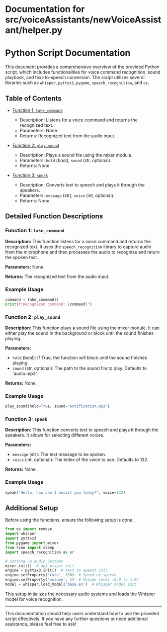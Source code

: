 # Documentation for src/voiceAssistants/newVoiceAssistant/helper.py

# Python Script Documentation

This document provides a comprehensive overview of the provided Python script, which includes functionalities for voice command recognition, sound playback, and text-to-speech conversion. The script utilizes several libraries such as `whisper`, `pyttsx3`, `pygame`, `speech_recognition`, and `os`.

## Table of Contents

- [Function 1: `take_command`](#function-1-take_command)
  - Description: Listens for a voice command and returns the recognized text.
  - Parameters: None.
  - Returns: Recognized text from the audio input.

- [Function 2: `play_sound`](#function-2-play_sound)
  - Description: Plays a sound file using the mixer module.
  - Parameters: `hold` (bool), `sound` (str, optional).
  - Returns: None.

- [Function 3: `speak`](#function-3-speak)
  - Description: Converts text to speech and plays it through the speakers.
  - Parameters: `message` (str), `voice` (int, optional).
  - Returns: None.

## Detailed Function Descriptions

### Function 1: `take_command`

**Description:** This function listens for a voice command and returns the recognized text. It uses the `speech_recognition` library to capture audio from the microphone and then processes the audio to recognize and return the spoken text.

**Parameters:** None.

**Returns:** The recognized text from the audio input.

### Example Usage

```python
command = take_command()
print(f"Recognized command: {command}")
```

### Function 2: `play_sound`

**Description:** This function plays a sound file using the mixer module. It can either play the sound in the background or block until the sound finishes playing.

**Parameters:**
- `hold` (bool): If True, the function will block until the sound finishes playing.
- `sound` (str, optional): The path to the sound file to play. Defaults to 'audio.mp3'.

**Returns:** None.

### Example Usage

```python
play_sound(hold=True, sound='notification.mp3')
```

### Function 3: `speak`

**Description:** This function converts text to speech and plays it through the speakers. It allows for selecting different voices.

**Parameters:**
- `message` (str): The text message to be spoken.
- `voice` (int, optional): The index of the voice to use. Defaults to 132.

**Returns:** None.

### Example Usage

```python
speak("Hello, how can I assist you today?", voice=132)
```

## Additional Setup

Before using the functions, ensure the following setup is done:

```python
from os import remove
import whisper
import pyttsx3
from pygame import mixer
from time import sleep
import speech_recognition as sr

# Setting up Audio Systems
mixer.init()  # mp3 player init
engine = pyttsx3.init()  # text to speech init
engine.setProperty('rate', 150)  # Speed of speech
engine.setProperty('volume', 1)  # Volume level (0.0 to 1.0)
model = whisper.load_model('base.en')  # Whisper model init
```

This setup initializes the necessary audio systems and loads the Whisper model for voice recognition.

---

This documentation should help users understand how to use the provided script effectively. If you have any further questions or need additional assistance, please feel free to ask!